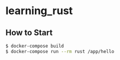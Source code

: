 # learning_rust

## How to Start

```sh
$ docker-compose build
$ docker-compose run --rm rust /app/hello
```
